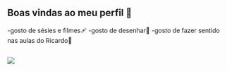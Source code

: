 ## Boas vindas ao meu perfil 🖤

-gosto de sésies e filmes🩹 
-gosto de desenhar🎱
-gosto de fazer sentido nas aulas do Ricardo🧠
## 
![](https://tenor.com/pt-BR/view/roblox-nugget-roblox-man-face-roblox-man-face-nugget-gif-5047017544715368505)
